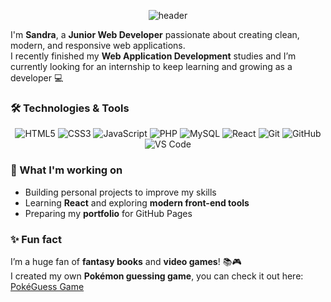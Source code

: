 <!-- 🌟 HEADER -->
<p align="center">
  <img src="https://capsule-render.vercel.app/api?type=waving&color=0:3a0ca3,100:4361ee&height=250&section=header&text=Hello there!%20💻&fontSize=45&fontColor=ffffff&animation=fadeIn" alt="header"/>
</p>


I'm **Sandra**, a **Junior Web Developer** passionate about creating clean, modern, and responsive web applications.  
I recently finished my **Web Application Development** studies and I’m currently looking for an internship to keep learning and growing as a developer 💻 

### 🛠️ Technologies & Tools

<div align="center">

![HTML5](https://img.shields.io/badge/HTML5-E34F26?style=for-the-badge&logo=html5&logoColor=white)
![CSS3](https://img.shields.io/badge/CSS3-1572B6?style=for-the-badge&logo=css3&logoColor=white)
![JavaScript](https://img.shields.io/badge/JavaScript-F7DF1E?style=for-the-badge&logo=javascript&logoColor=black)
![PHP](https://img.shields.io/badge/PHP-777BB4?style=for-the-badge&logo=php&logoColor=white)
![MySQL](https://img.shields.io/badge/MySQL-4479A1?style=for-the-badge&logo=mysql&logoColor=white)
![React](https://img.shields.io/badge/React-20232A?style=for-the-badge&logo=react&logoColor=61DAFB)
![Git](https://img.shields.io/badge/Git-F05033?style=for-the-badge&logo=git&logoColor=white)
![GitHub](https://img.shields.io/badge/GitHub-181717?style=for-the-badge&logo=github&logoColor=white)
![VS Code](https://img.shields.io/badge/VS_Code-0078D7?style=for-the-badge&logo=visualstudiocode&logoColor=white)

</div>

### 🤔 What I'm working on

- Building personal projects to improve my skills  
- Learning **React** and exploring **modern front-end tools**  
- Preparing my **portfolio** for GitHub Pages  

### ✨ Fun fact
I’m a huge fan of **fantasy books** and **video games**! 📚🎮 <br>
I created my own **Pokémon guessing game**, you can check it out here: [PokéGuess Game](https://sandrasyl.github.io/pokeguessgame/) 
